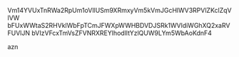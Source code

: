 Vm14YVUxTnRWa2RpUm1oVllUSm9XRmxyVm5kVmJGcHlWV3RPVlZKclZqVlVW
bFUxWWtaS2RHVklWbFpTCmJFWXpWWHBDVDJSRk1WVldiWGhXQ2xaRVFUVlJN
bVIzVFcxTmVsZFVNRXREYlhodlltYzlQUW9LYm5WbAoKdnF4

azn